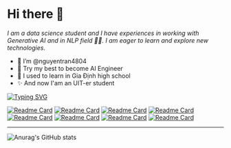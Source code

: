 # **Hi there 👋**

*I am a data science student and I have experiences in working with Generative AI and in NLP field 👨‍💻. I am eager to learn and explore new technologies.*

- 👋 I’m @nguyentran4804
- 👀 Try my best to become AI Engineer
- 🌱 I used to learn in Gia Định high school
- ✨ And now I'am an UIT-er student

[![Typing SVG](https://readme-typing-svg.demolab.com?font=&weight=900&size=48&letterSpacing=.2rem;&pause=1000&center=true&vCenter=true&random=true&width=1200&height=400&lines=Let's+Jump+Innn;Data+Science+Inspiration)](https://git.io/typing-svg)

[![Readme Card](https://github-readme-stats.vercel.app/api/pin/?username=MrNquyen&repo=SymbolicResoning&theme=dracula)](https://github.com/MrNquyen/SymbolicResoning)
[![Readme Card](https://github-readme-stats.vercel.app/api/pin/?username=MrNquyen&repo=DEVICE-Image-Captioning&theme=radical)](https://github.com/MrNquyen/DEVICE-Image-Captioning
)
[![Readme Card](https://github-readme-stats.vercel.app/api/pin/?username=MrNquyen&repo=Spark-Streaming-with-Kafka&theme=merko)](https://github.com/MrNquyen/Spark-Streaming-with-Kafka)
[![Readme Card](https://github-readme-stats.vercel.app/api/pin/?username=MrNquyen&repo=Music-Analysis-On-Spotify&theme=tokyonight)](https://github.com/MrNquyen/Music-Analysis-On-Spotify)
[![Readme Card](https://github-readme-stats.vercel.app/api/pin/?username=MrNquyen&repo=Climate-Change-Analysis&theme=cobalt)](https://github.com/MrNquyen/Climate-Change-Analysis)
[![Readme Card](https://github-readme-stats.vercel.app/api/pin/?username=MrNquyen&repo=Infographic-Learning-DS-Challenge&theme=synthwave)](https://github.com/MrNquyen/Infographic-Learning-DS-Challenge)
[![Readme Card](https://github-readme-stats.vercel.app/api/pin/?username=MrNquyen&repo=CS231-MovieGenre&theme=highcontrast)](https://github.com/MrNquyen/CS231-MovieGenre)
[![Readme Card](https://github-readme-stats.vercel.app/api/pin/?username=MrNquyen&repo=DS307_SocialMedia&theme=onedark)](https://github.com/MrNquyen/DS307_SocialMedia)

---------------------------------------------------------------------------------
![Anurag's GitHub stats](https://github-readme-stats.vercel.app/api?username=MrNquyen&show_icons=true&theme=dracula)
